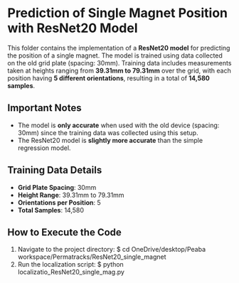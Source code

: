 # Prediction of Single Magnet Position with ResNet20 Model

This folder contains the implementation of a **ResNet20 model** for predicting the position of a single magnet. The model is trained using data collected on the old grid plate (spacing: 30mm). Training data includes measurements taken at heights ranging from **39.31mm to 79.31mm** over the grid, with each position having **5 different orientations**, resulting in a total of **14,580 samples**.

## Important Notes
- The model is **only accurate** when used with the old device (spacing: 30mm) since the training data was collected using this setup.
- The ResNet20 model is **slightly more accurate** than the simple regression model.

## Training Data Details
- **Grid Plate Spacing**: 30mm
- **Height Range**: 39.31mm to 79.31mm
- **Orientations per Position**: 5
- **Total Samples**: 14,580

## How to Execute the Code

1. Navigate to the project directory:
   $ cd OneDrive/desktop/Peaba workspace/Permatracks/ResNet20_single_magnet
2. Run the localization script:
   $ python localizatio_ResNet20_single_mag.py
